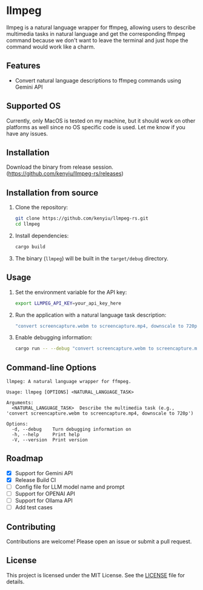 # llmpeg

llmpeg is a natural language wrapper for ffmpeg, allowing users to describe multimedia tasks in natural language and get the corresponding ffmpeg command because we don't want to leave the terminal and just hope the command would work like a charm.

## Features

- Convert natural language descriptions to ffmpeg commands using Gemini API

## Supported OS

Currently, only MacOS is tested on my machine, but it should work on other platforms as well since no OS specific code is used. Let me know if you have any issues.

## Installation

Download the binary from release session. (https://github.com/kenyiu/llmpeg-rs/releases)

## Installation from source

1. Clone the repository:

    ```sh
    git clone https://github.com/kenyiu/llmpeg-rs.git
    cd llmpeg
    ```

2. Install dependencies:

    ```sh
    cargo build
    ```

3. The binary (`llmpeg`) will be built in the `target/debug` directory.

## Usage

1. Set the environment variable for the API key:

    ```sh
    export LLMPEG_API_KEY=your_api_key_here
    ```

2. Run the application with a natural language task description:

    ```sh
    "convert screencapture.webm to screencapture.mp4, downscale to 720p"
    ```

3. Enable debugging information:

    ```sh
    cargo run -- --debug "convert screencapture.webm to screencapture.mp4, downscale to 720p"
    ```

## Command-line Options

```
llmpeg: A natural language wrapper for ffmpeg.

Usage: llmpeg [OPTIONS] <NATURAL_LANGUAGE_TASK>

Arguments:
  <NATURAL_LANGUAGE_TASK>  Describe the multimedia task (e.g., 'convert screencapture.webm to screencapture.mp4, downscale to 720p')

Options:
  -d, --debug    Turn debugging information on
  -h, --help     Print help
  -V, --version  Print version
```

## Roadmap

- [x] Support for Gemini API
- [x] Release Build CI
- [ ] Config file for LLM model name and prompt
- [ ] Support for OPENAI API
- [ ] Support for Ollama API
- [ ] Add test cases

## Contributing

Contributions are welcome! Please open an issue or submit a pull request.

## License

This project is licensed under the MIT License. See the [LICENSE](LICENSE) file for details.
